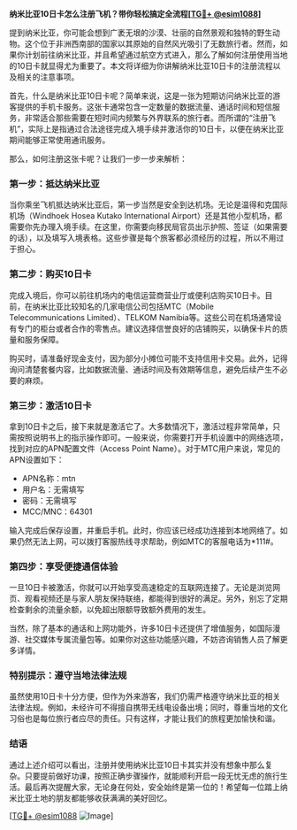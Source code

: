 **纳米比亚10日卡怎么注册飞机？带你轻松搞定全流程[[TG💪+ @esim1088](https://t.me/s/esim1088)]**

提到纳米比亚，你可能会想到广袤无垠的沙漠、壮丽的自然景观和独特的野生动物。这个位于非洲西南部的国家以其原始的自然风光吸引了无数旅行者。然而，如果你计划前往纳米比亚，并且希望通过航空方式进入，那么了解如何注册使用当地的10日卡就显得尤为重要了。本文将详细为你讲解纳米比亚10日卡的注册流程以及相关的注意事项。

首先，什么是纳米比亚10日卡呢？简单来说，这是一张为短期访问纳米比亚的游客提供的手机卡服务。这张卡通常包含一定数量的数据流量、通话时间和短信服务，非常适合那些需要在短时间内频繁与外界联系的旅行者。而所谓的“注册飞机”，实际上是指通过合法途径完成入境手续并激活你的10日卡，以便在纳米比亚期间能够正常使用通讯服务。

那么，如何注册这张卡呢？让我们一步一步来解析：

### **第一步：抵达纳米比亚**
当你乘坐飞机抵达纳米比亚后，第一步当然是安全到达机场。无论是温得和克国际机场（Windhoek Hosea Kutako International Airport）还是其他小型机场，都需要你先办理入境手续。在这里，你需要向移民局官员出示护照、签证（如果需要的话），以及填写入境表格。这些步骤是每个旅客都必须经历的过程，所以不用过于担心。

### **第二步：购买10日卡**
完成入境后，你可以前往机场内的电信运营商营业厅或便利店购买10日卡。目前，在纳米比亚比较知名的几家电信公司包括MTC（Mobile Telecommunications Limited）、TELKOM Namibia等。这些公司在机场通常设有专门的柜台或者合作的零售点。建议选择信誉良好的店铺购买，以确保卡片的质量和服务保障。

购买时，请准备好现金支付，因为部分小摊位可能不支持信用卡交易。此外，记得询问清楚套餐内容，比如数据流量、通话时间及有效期等信息，避免后续产生不必要的麻烦。

### **第三步：激活10日卡**
拿到10日卡之后，接下来就是激活它了。大多数情况下，激活过程非常简单，只需按照说明书上的指示操作即可。一般来说，你需要打开手机设置中的网络选项，找到对应的APN配置文件（Access Point Name）。对于MTC用户来说，常见的APN设置如下：
- APN名称：mtn
- 用户名：无需填写
- 密码：无需填写
- MCC/MNC：64301

输入完成后保存设置，并重启手机。此时，你应该已经成功连接到本地网络了。如果仍然无法上网，可以拨打客服热线寻求帮助，例如MTC的客服电话为*111#。

### **第四步：享受便捷通信体验**
一旦10日卡被激活，你就可以开始享受高速稳定的互联网连接了。无论是浏览网页、观看视频还是与家人朋友保持联络，都能得到很好的满足。另外，别忘了定期检查剩余的流量余额，以免超出限额导致额外费用的发生。

当然，除了基本的通话和上网功能外，许多10日卡还提供了增值服务，如国际漫游、社交媒体专属流量包等。如果你对这些功能感兴趣，不妨咨询销售人员了解更多详情。

### **特别提示：遵守当地法律法规**
虽然使用10日卡十分方便，但作为外来游客，我们仍需严格遵守纳米比亚的相关法律法规。例如，未经许可不得擅自携带无线电设备出境；同时，尊重当地的文化习俗也是每位旅行者应尽的责任。只有这样，才能让我们的旅程更加愉快和谐。

### **结语**
通过上述介绍可以看出，注册并使用纳米比亚10日卡其实并没有想象中那么复杂。只要提前做好功课，按照正确步骤操作，就能顺利开启一段无忧无虑的旅行生活。最后再次提醒大家，无论身在何处，安全始终是第一位的！希望每一位踏上纳米比亚土地的朋友都能够收获满满的美好回忆。

[[TG💪+ @esim1088](https://t.me/s/esim1088) ![Image](https://i.postimg.cc/4NQfJmqS/Snipaste-2025-05-13-00-14-12.png)]
